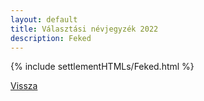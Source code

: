 ```yaml
---
layout: default
title: Választási névjegyzék 2022
description: Feked
---
```


{% include settlementHTMLs/Feked.html %}

[Vissza](./)